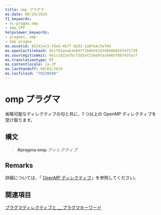 ```yaml
---
title: omp プラグマ
ms.date: 08/29/2019
f1_keywords:
- vc-pragma.omp
- omp_CPP
helpviewer_keywords:
- pragmas, omp
- omp pragma
ms.assetid: 652414c5-78ed-4b7f-8283-1a9fe4c5e78d
ms.openlocfilehash: 85cf91eeab3e9dff2b06593d3d9906019f4f5739
ms.sourcegitcommit: 6e1c1822e7bcf3d2ef23eb8fac6465f88743facf
ms.translationtype: MT
ms.contentlocale: ja-JP
ms.lasthandoff: 09/03/2019
ms.locfileid: "70220590"
---
```

# <a name="omp-pragma"></a>omp プラグマ

省略可能なディレクティブの句と共に、1 つ以上の OpenMP ディレクティブを受け取ります。

## <a name="syntax"></a>構文

> **#pragma omp** *ディレクティブ*

## <a name="remarks"></a>Remarks

詳細については、「 [OpenMP ディレクティブ](../parallel/openmp/reference/openmp-directives.md)」を参照してください。

## <a name="see-also"></a>関連項目

[プラグマディレクティブと __ プラグマキーワード](../preprocessor/pragma-directives-and-the-pragma-keyword.md)

